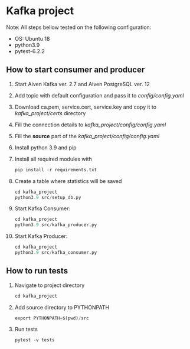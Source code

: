 # Kafka project
Note: All steps bellow tested on the following configuration:
 - OS: Ubuntu 18
 - python3.9
 - pytest-6.2.2

## How to start consumer and producer
1. Start Aiven Kafka ver. 2.7 and Aiven PostgreSQL ver. 12 
2. Add topic with default configuration and pass it to *config/config.yaml*
3. Download ca.pem, service.cert, service.key and copy it to *kafka_project/certs* directory
4. Fill the connection details to *kafka_project/config/config.yaml*
5. Fill the __source__ part of the *kafka_project/config/config.yaml*
6. Install python 3.9 and pip
7. Install all required modules with 
    ```python
    pip install -r requirements.txt
    ```

8. Сreate a table where statistics will be saved

    ```python
    cd kafka_project
    python3.9 src/setup_db.py
    ```

9. Start Kafka Consumer:

    ```python
    cd kafka_project
    python3.9 src/kafka_producer.py
    ```

10. Start Kafka Producer:

    ```python
    cd kafka_project
    python3.9 src/kafka_consumer.py
    ```

## How to run tests
1. Navigate to project directory
    ```python
    cd kafka_project
    ```
2. Add source directory to PYTHONPATH
    ```python
    export PYTHONPATH=$(pwd)/src
    ```
3. Run tests
    ```python
    pytest -v tests
    ```